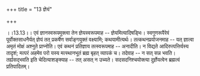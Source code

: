 +++
title = "13 ज्ञेयं"

+++
  
  
।।13.13।। एवं ज्ञानस्वरूपमुक्त्वा तेन ज्ञेयस्वरूपमाह --
ज्ञेयमित्यादिषड्भिः। स्वगुणरूपैरेवं पूर्वोक्तसाधनैर्यत् ज्ञेयं तत्
प्रकर्षेण सर्वाङ्गयुक्तं वक्ष्यामि; कथयामीत्यर्थः। तत्कथनप्रयोजनमाह --
यत् ज्ञात्वा अमृतं मोक्षं अश्नुते प्राप्नोति। एवं कथनं प्रतिज्ञाय
तत्स्वरूपमाह -- अनादीति। न विद्यते आदिरुत्पत्तिर्यस्य तादृशं; मत्परं
अहमेव परो यस्य मत्स्थानभूतं ब्रह्म बृहत् व्यापकं च। तदेवाह -- न सत् सन्न
भवति। तर्ह्यसद्भवति इति चेदित्याशङ्क्याह -- तत् असत् न उच्यते।
सदसदनिश्चयोक्त्या दुर्ज्ञेयत्वेन ब्रह्मत्वं प्रतिपादितम्।  
  
